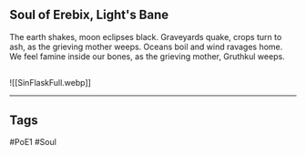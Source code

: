 ## Soul of Erebix, Light's Bane
The earth shakes, moon eclipses black.
Graveyards quake, crops turn to ash,
as the grieving mother weeps.
Oceans boil and wind ravages home.
We feel famine inside our bones,
as the grieving mother, Gruthkul weeps.

##
![[SinFlaskFull.webp]]

---
## Tags
#PoE1 
#Soul